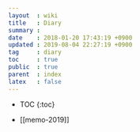 ```yaml
---
layout  : wiki
title   : Diary
summary :
date    : 2018-01-20 17:43:19 +0900
updated : 2019-08-04 22:27:19 +0900
tag     : diary
toc     : true
public  : true
parent  : index
latex   : false
---
```

* TOC
{:toc}


* [[memo-2019]]
